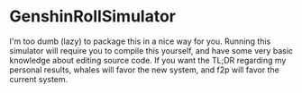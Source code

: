 # GenshinRollSimulator
I'm too dumb (lazy) to package this in a nice way for you. Running this simulator will require you to compile this yourself, and have some very basic knowledge about editing source code.
If you want the TL;DR regarding my personal results, whales will favor the new system, and f2p will favor the current system. 
